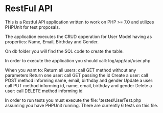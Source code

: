 # RestFul API

This is a Restful API application written to work on PHP >= 7.0 and utilizes PHPUnit for test proposals.

The application executes the CRUD opperation for User Model having as properties: Name, Email, Birthday and Gender.

On db folder you will find the SQL code to create the table.

In order to execute the application you should call: log/app/api/user.php

When you want to:
Return all users: call GET method without any parameters 
Return one user: call GET passing the id
Create a user: call POST method informing name, email, birthday and gender
Update a user: call PUT method informing id, name, email, birthday and gender
Delete a user: call DELETE method informing id

In order to run tests you must execute the file: \testes\UserTest.php assuming you have PHPUnit running.
There are currently 6 tests on this file.